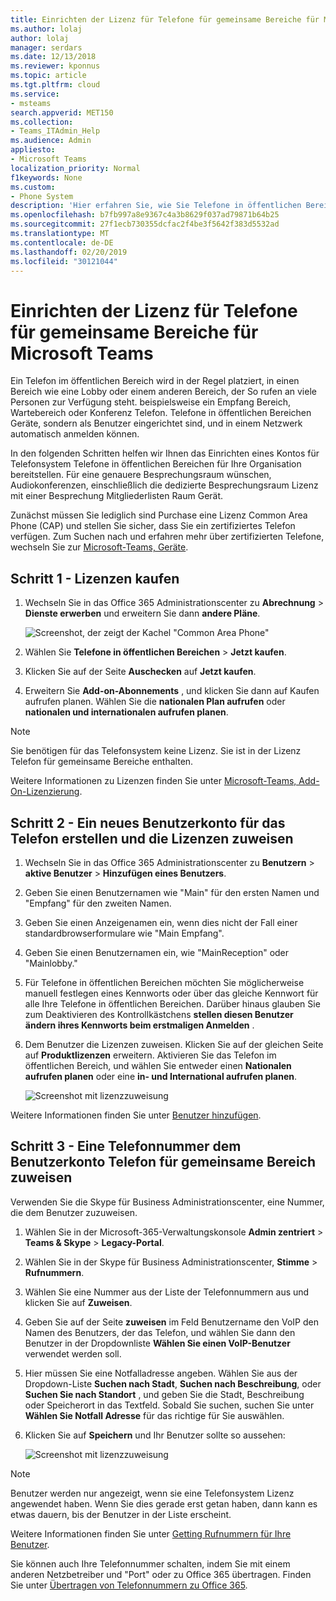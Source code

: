 ```yaml
---
title: Einrichten der Lizenz für Telefone für gemeinsame Bereiche für Microsoft Teams
ms.author: lolaj
author: lolaj
manager: serdars
ms.date: 12/13/2018
ms.reviewer: kponnus
ms.topic: article
ms.tgt.pltfrm: cloud
ms.service:
- msteams
search.appverid: MET150
ms.collection:
- Teams_ITAdmin_Help
ms.audience: Admin
appliesto:
- Microsoft Teams
localization_priority: Normal
f1keywords: None
ms.custom:
- Phone System
description: 'Hier erfahren Sie, wie Sie Telefone in öffentlichen Bereichen für Lobbys, Empfangsbereichen und Konferenzräume einrichten '
ms.openlocfilehash: b7fb997a8e9367c4a3b8629f037ad79871b64b25
ms.sourcegitcommit: 27f1ecb730355dcfac2f4be3f5642f383d5532ad
ms.translationtype: MT
ms.contentlocale: de-DE
ms.lasthandoff: 02/20/2019
ms.locfileid: "30121044"
---
```

# <a name="set-up-the-common-area-phone-license-for-microsoft-teams"></a>Einrichten der Lizenz für Telefone für gemeinsame Bereiche für Microsoft Teams

Ein Telefon im öffentlichen Bereich wird in der Regel platziert, in einen Bereich wie eine Lobby oder einem anderen Bereich, der So rufen an viele Personen zur Verfügung steht. beispielsweise ein Empfang Bereich, Wartebereich oder Konferenz Telefon. Telefone in öffentlichen Bereichen Geräte, sondern als Benutzer eingerichtet sind, und in einem Netzwerk automatisch anmelden können.

In den folgenden Schritten helfen wir Ihnen das Einrichten eines Kontos für Telefonsystem Telefone in öffentlichen Bereichen für Ihre Organisation bereitstellen. Für eine genauere Besprechungsraum wünschen, Audiokonferenzen, einschließlich die dedizierte Besprechungsraum Lizenz mit einer Besprechung Mitgliederlisten Raum Gerät. 

Zunächst müssen Sie lediglich sind Purchase eine Lizenz Common Area Phone (CAP) und stellen Sie sicher, dass Sie ein zertifiziertes Telefon verfügen. Zum Suchen nach und erfahren mehr über zertifizierten Telefone, wechseln Sie zur [Microsoft-Teams, Geräte](https://products.office.com/microsoft-teams/across-devices?ms.url=officecomteamsdevices&rtc=1). 

## <a name="step-1---buy-the-licenses"></a>Schritt 1 - Lizenzen kaufen

1. Wechseln Sie in das Office 365 Administrationscenter zu **Abrechnung** > **Dienste erwerben** und erweitern Sie dann **andere Pläne**.

    ![Screenshot, der zeigt der Kachel "Common Area Phone"](media/set-up-common-area-phone-image1.png)

2. Wählen Sie **Telefone in öffentlichen Bereichen** > **Jetzt kaufen**.

3. Klicken Sie auf der Seite **Auschecken** auf **Jetzt kaufen**.

4. Erweitern Sie **Add-on-Abonnements** , und klicken Sie dann auf Kaufen aufrufen planen. Wählen Sie die **nationalen Plan aufrufen** oder **nationalen und internationalen aufrufen planen**.

> [!NOTE]
> Sie benötigen für das Telefonsystem keine Lizenz. Sie ist in der Lizenz Telefon für gemeinsame Bereiche enthalten.

Weitere Informationen zu Lizenzen finden Sie unter [Microsoft-Teams, Add-On-Lizenzierung](teams-add-on-licensing/microsoft-teams-add-on-licensing.md).

## <a name="step-2---create-a-new-user-account-for-the-phone-and-assign-the-licenses"></a>Schritt 2 - Ein neues Benutzerkonto für das Telefon erstellen und die Lizenzen zuweisen

1. Wechseln Sie in das Office 365 Administrationscenter zu **Benutzern** > **aktive Benutzer** > **Hinzufügen eines Benutzers**.

2. Geben Sie einen Benutzernamen wie "Main" für den ersten Namen und "Empfang" für den zweiten Namen.

3. Geben Sie einen Anzeigenamen ein, wenn dies nicht der Fall einer standardbrowserformulare wie "Main Empfang".

4. Geben Sie einen Benutzernamen ein, wie "MainReception" oder "Mainlobby."

5. Für Telefone in öffentlichen Bereichen möchten Sie möglicherweise manuell festlegen eines Kennworts oder über das gleiche Kennwort für alle Ihre Telefone in öffentlichen Bereichen. Darüber hinaus glauben Sie zum Deaktivieren des Kontrollkästchens **stellen diesen Benutzer ändern ihres Kennworts beim erstmaligen Anmelden** .

6. Dem Benutzer die Lizenzen zuweisen. Klicken Sie auf der gleichen Seite auf **Produktlizenzen** erweitern. Aktivieren Sie das Telefon im öffentlichen Bereich, und wählen Sie entweder einen **Nationalen aufrufen planen** oder eine **in- und International aufrufen planen**. 

    ![Screenshot mit lizenzzuweisung](media/set-up-common-area-phone-image2.png)

Weitere Informationen finden Sie unter [Benutzer hinzufügen](https://docs.microsoft.com/office365/admin/add-users/add-users?redirectSourcePath=%252farticle%252f1970f7d6-03b5-442f-b385-5880b9c256ec&view=o365-worldwide).

## <a name="step-3---assign-a-phone-number-to-the-common-area-phone-user-account"></a>Schritt 3 - Eine Telefonnummer dem Benutzerkonto Telefon für gemeinsame Bereich zuweisen

Verwenden Sie die Skype für Business Administrationscenter, eine Nummer, die dem Benutzer zuzuweisen.

1. Wählen Sie in der Microsoft-365-Verwaltungskonsole **Admin zentriert** > **Teams & Skype** > **Legacy-Portal**.

2. Wählen Sie in der Skype für Business Administrationscenter, **Stimme** > **Rufnummern**.

3.  Wählen Sie eine Nummer aus der Liste der Telefonnummern aus und klicken Sie auf **Zuweisen**.

4. Geben Sie auf der Seite **zuweisen** im Feld Benutzername den VoIP den Namen des Benutzers, der das Telefon, und wählen Sie dann den Benutzer in der Dropdownliste **Wählen Sie einen VoIP-Benutzer** verwendet werden soll.

5. Hier müssen Sie eine Notfalladresse angeben. Wählen Sie aus der Dropdown-Liste **Suchen nach Stadt**, **Suchen nach Beschreibung**, oder **Suchen Sie nach Standort** , und geben Sie die Stadt, Beschreibung oder Speicherort in das Textfeld. Sobald Sie suchen, suchen Sie unter **Wählen Sie Notfall Adresse** für das richtige für Sie auswählen.

6. Klicken Sie auf **Speichern** und Ihr Benutzer sollte so aussehen:

   ![Screenshot mit lizenzzuweisung](media/set-up-common-area-phone-image3.png)

> [!NOTE]
> Benutzer werden nur angezeigt, wenn sie eine Telefonsystem Lizenz angewendet haben. Wenn Sie dies gerade erst getan haben, dann kann es etwas dauern, bis der Benutzer in der Liste erscheint.

Weitere Informationen finden Sie unter [Getting Rufnummern für Ihre Benutzer](https://docs.microsoft.com/skypeforbusiness/what-are-calling-plans-in-office-365/getting-phone-numbers-for-your-users).

Sie können auch Ihre Telefonnummer schalten, indem Sie mit einem anderen Netzbetreiber und "Port" oder zu Office 365 übertragen. Finden Sie unter [Übertragen von Telefonnummern zu Office 365](transfer-phone-numbers-to-office-365.md).


